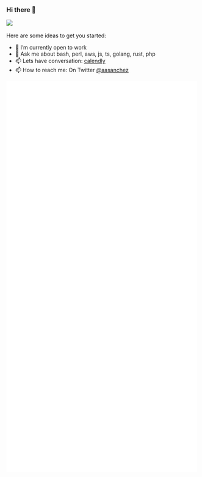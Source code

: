 ### Hi there 👋
![](https://komarev.com/ghpvc/?username=aasanchez&style=flat-square)

Here are some ideas to get you started:

- 🔭 I’m currently open to work
- 💬 Ask me about bash, perl, aws, js, ts, golang, rust, php
- 📫 Lets have conversation: [calendly](https://calendly.com/aasanchez)
- 📫 How to reach me: On Twitter [@aasanchez](https://twitter.com/aasanchez)

![github-metrics](/github-metrics.svg)
